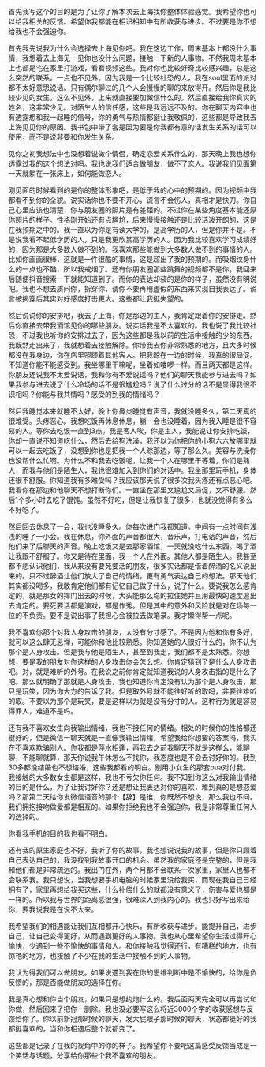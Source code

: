 首先我写这个的目的是为了让你了解本次去上海找你整体体验感觉。我希望你也可以给我相关的反馈。希望你我都能在相识相知中有所收获与进步。不过要是你不想给我也不会强迫你。

首先我先说我为什么会选择去上海见你吧。我在这边工作，周末基本上都没什么事情，我想着去上海见一见你也没什么问题，接触一下新的人事物。不然我周末基本上也都是宅在家里打游戏，看看视频这些。我对你也比较好奇比较感兴趣，总是这么突然的联系。一点也不见外。因为我是一个比较社恐的人，我在soul里面的派对都不太好意思说话。只有偶尔聊过的几个人会慢慢的聊的来放得开。然后你是我比较少见的女生，这么不见外，上来就直接要加微信什么的。然后直接给我你真实的姓名，这非常少见。对陌生人的信任感，这些是我远远不及的。你在聊天内容中也有透露想和我一起睡的信号，你的勇气与热情都挺让我敬佩的，这些都是导致我去上海见见你的原因。我书包中带了套是因为要是你我都有意的话发生关系的话可以使用，而不是说非要和你发生关系。

见你之初我想法中也没想着说做个情侣，确定恋爱关系什么的，那天晚上我也想你透露过我的这个想法对吗。我也说我们适合做朋友，做不了恋人。我说我们见面第一天就躺在一张床上，如何能做恋人。

刚见面的时候看到的是你的整体形象吧，是低于我的心中的预期的。因为视频中我都看不到你的全貌。说实话你也不要不开心，谎言不会伤人，真相才是快刀。你自己心里应该也清楚，你与朋友圈的照片是有差距的。不过你在某些角度基本能还原你照片的样子。性格刚开始还有点尴尬，后来慢慢接触还是比较活泼开朗的，这是在我预期之中的。我一直以为你是有读大学的，是高学历的人，但是你并不是。不是说我看不起低学历的人，只是我更欣赏高学历的人。因为我比较喜欢学习成绩好的，因为那是大多数人做不到的。我喜欢那些能做到大多数人做不到的事情的人。比如你画画很棒，这就是一件很酷的事情，这是超出了我的预期的。而吸烟纹身什么的一点也不酷，所以我戒烟了。还有你朋友圈那些跳舞的视频都不是你，我回来后随便抖音搜索一下就能知道到了。而你的表达却装的是你的样子，虽然没有明说吧。我也不想去质问你，拆穿你，请你不要再用虚假的东西来实现自我表达了。谎言被揭穿后其实对好感度打击更大。这些都让我挺失望的。

然后说说你的安排吧，我去了上海，你是那边的主人，我肯定跟着你的安排走。然后你直接去带我酒馆见你的哪些朋友。说实话我是不太喜欢的。我也说了我比较社恐，不过我也听你的安排过去了，因为这些都是我以前的生活中接触的少的东西。我既然走出来了，我就想着去接触解除。你带我去你非常熟悉的地方，且大多时候都没在我身边，你在店里照顾着其他客人。把我晾在一边的时候，我真的很局促。不知道你能不能感受到。我坐哪里干嘛呢，坐着如喽啰一样。而且两天都是这样。你朋友还说我不太爱说话，我和你有不爱说话吗？他们的聊天我能参与进去吗？如果我参与进去说了什么冷场的话不是很尴尬吗？说了什么过分的话不是显得我很不识相吗？你能与我共情吗？感受的到我的情绪吗？

然后我睡觉本来就睡不太好，晚上你鼻炎睡觉有声音，我就没睡多久，第二天真的很难受。头疼恶心。我想吃饭再休息休息，躺一会也没睡着，因为我入睡是很不容易的人。等你去吃饭一直到3点。我是客人唉，你是主人，我能说让你安排吃饭，你却一直说不知道吃什么，然后去给狗洗澡，我还以为你把你的小狗六六放哪里就可以一起去吃饭了，没想到你也是把我一个人晾那边，等了那么久。美容与洗澡你也没帮什么忙啊。为什么不和我去吃饭呢，让我一个人在哪里干等着，你们是熟人，而我与他们是陌生人，我也很难加入到你们的对话中。我坐那里玩手机，身体还很不舒服。你知道我有多难受吗？我应该那天说了很多次我头疼还有点恶心吧。我看你在那边和他聊天不想打断你们。一直坐在那里又尴尬又局促，又不舒服。然后1个多小时去吃了馄饨。虽然不好吃，但是让我恢复了很多，也就没觉得有多么不好吃了。

然后回去休息了一会，我也没睡多久。你每次进门我都知道。中间有一点时间有浅浅的睡了一小会。我在休息，你外面的声音都很大，音乐声，打电话的声音，然后他们来了后聊天的声音。晚上吃饭又是去那家酒馆，一天就没吃什么东西。喝了酒让我跟不舒服了。你又是待在里面，我一个人在外面。其他人都是陌生人。我甚至都不想认识他们，我从来没有要死要活的朋友，很多实话都是借着醉酒的名义说出来的。只不过醉酒让他们放大了自己的情绪，更有勇气表达自己的想法。那天他们其实都没喝多，我敢肯定他们都有记忆自己做了什么，说了什么。要说我怎么感肯定的，就是那女的摔门出去的时候，大头能那么稳的拉住她并且用最快的速度追出去肯定的。要死要活都是演戏，都是作秀。但是其中的意外和风险就是对在场每一位的不负责。要不是说出事了我担心会被拉去做笔录。我才懒得帮一点呢。

我不喜欢你那个对我人身攻击的朋友，太没有分寸感了。不是因为他和你有多好，就可以这么肆无忌惮，可能你和他比较熟悉。你知道她的人很好什么的，你不认为那个是人身攻击。但是我与他是陌生人，甚至到我走，我们都不是太熟悉。你想想，要是我的朋友对你这样的人身攻击你会怎么想。你肯定猜到了是什么人身攻击吧。对，就是难听的外号。在我说之前你肯定就知道我说的人身攻击指的是什么了吧。那么就明确了那就是人身攻击，我也知道你肯定没有认为那个是人身攻击，那只是玩笑，因为你大方的告诉了我。但是取外号就不能往好听的取吗，非要往难听的取。不要以为那个是玩笑，要是这样以为就是没有分寸的人。这种行为就是容易得罪人，难道不是吗。

还有我不喜欢女生向我输出情绪，我也不接任何的情绪。相处的时候你的性格都还挺好的，但是微信一聊天就是一直像我输出情绪，希望我给你想要的答案吗，我实在不喜欢欺骗别人。你我都是萍水相逢，再我去之前我聊天不就是这样么，能聊聊，不能聊就算，那天你说我午休怎么不找你，我态度也是不会去讨好你的。我到30多都没结婚也不想结婚，这些我都看的明白。别用小女生的那套pua对付我。我接触的大多数女生都是这样，我也不亏欠你任何。我不知到你这么对我输出情绪的目的是什么，为了让我讨好你？还是想让我表达对你的喜欢，难到真的是想恋爱吗？那第二天给你发微信语音的那个【辞】是谁，你既然不想说，那么我也不问。我们拥抱接吻做爱都是相互的。如果你拒绝我也不会强迫你，我是非常尊重任何人的选择的。

你看我手机的目的我也看不明白。

还有我的原生家庭也不好，我听了你的故事，我也想说说我的故事，但是你只顾着自己表达自己的，我没找到我故事开口的机会。虽然我的家庭还是完整的，但是我和他们都是非常疏远的。我出门在外，两个月都不会联系一次家里，家里人也都不会联系我。我只想说，当我想要手机电脑的时候家里没给我买，而现在我自己已经拥有了，家里再想给我买这些，什么补偿什么的就都没有意义了，伤害与爱也都是一样的。所以我与世界的距离感很强，很难深入到我内心的。我也只好写出来给你，要我说我是在说不太来。

我希望我们的相遇能让我们互相都开心快乐，有所收获与进步。能提升自己，进步自己，让自己变得更好，从而遇到更好的人事物。我也从心里希望你生活过得开心愉快，少遇到一些不愉快的事情和人。和你接触我觉得还行，有糟糕的地方，也有惊艳的地方，也接触了不少在我的生活中接触不到的人事物。

我认为得我们可以做朋友。如果说遇到我在你的思维判断中是不愉快的，给你是负反馈的，那是否能做朋友的选择在你。

我是真心想和你当个朋友，如果只是想约炮什么的。我后面两天完全可以再尝试和你做，然后回来了把你一删除。我也没必要写这么将近3000个字的收获感想与反馈给你了。你以前新冠那时候的聊天，发大屁眼子那时候的聊天，状态都挺好的我都挺喜欢的，当和你相遇后整个就都变了。

这些都是记录了在我的视角中的你的样子。我希望你不要吧这篇感受反馈当成是一个笑话与话题，分享给你那些个我不喜欢的朋友。

